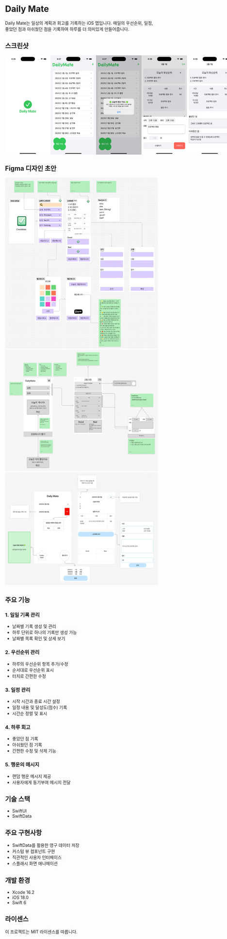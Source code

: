 # Daily Mate

Daily Mate는 일상의 계획과 회고를 기록하는 iOS 앱입니다. 매일의 우선순위, 일정, 좋았던 점과 아쉬웠던 점을 기록하여 하루를 더 의미있게 만들어줍니다.

## 스크린샷

<div style="display: flex">
<img src="./images/dailymate-01.png" width="150" />
<img src="./images/dailymate-02.png" width="150" />
<img src="./images/dailymate-03.png" width="150" />
<img src="./images/dailymate-04.png" width="150" />
<img src="./images/dailymate-05.png" width="150" />
</div>

## Figma 디자인 초안

<img src="./images/hyuk-figma-design.webp" width="600" />
<img src="./images/cty7574-figma-design.webp" width="600" />
<img src="./images/cheon-subin-figma-design.webp" width="600" />

## 주요 기능

### 1. 일일 기록 관리

- 날짜별 기록 생성 및 관리
- 하루 단위로 하나의 기록만 생성 가능
- 날짜별 목록 확인 및 상세 보기

### 2. 우선순위 관리

- 하루의 우선순위 항목 추가/수정
- 순서대로 우선순위 표시
- 터치로 간편한 수정

### 3. 일정 관리

- 시작 시간과 종료 시간 설정
- 일정 내용 및 달성도(점수) 기록
- 시간순 정렬 및 표시

### 4. 하루 회고

- 좋았던 점 기록
- 아쉬웠던 점 기록
- 간편한 수정 및 삭제 기능

### 5. 행운의 메시지

- 랜덤 행운 메시지 제공
- 사용자에게 동기부여 메시지 전달

## 기술 스택

- SwiftUI
- SwiftData

## 주요 구현사항

- SwiftData를 활용한 영구 데이터 저장
- 커스텀 뷰 컴포넌트 구현
- 직관적인 사용자 인터페이스
- 스플래시 화면 애니메이션

## 개발 환경

- Xcode 16.2
- iOS 18.0
- Swift 6

## 라이센스

이 프로젝트는 MIT 라이센스를 따릅니다.

